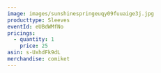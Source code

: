 ```yaml
---
image: images/sunshinespringeuqy09fuuaige3j.jpg
producttype: Sleeves
eventId: eUBdWMfNo
pricings:
  - quantity: 1
    price: 25
asin: s-UxhdFk9dL
merchandise: comiket
---
```

